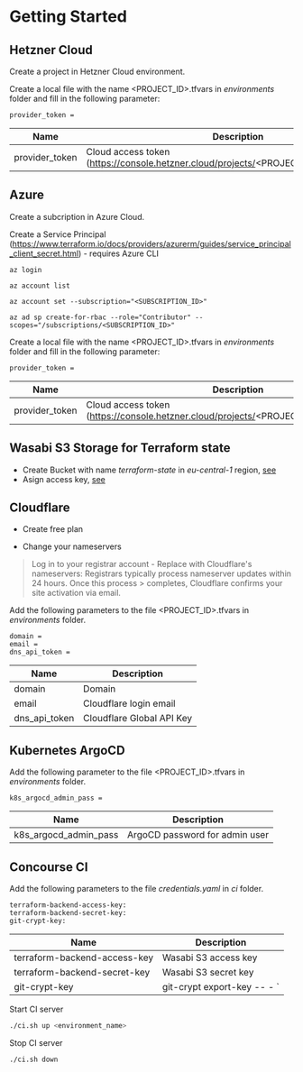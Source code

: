 # Getting Started

## Hetzner Cloud

Create a project in Hetzner Cloud environment. 

Create a local file with the name <PROJECT_ID>.tfvars in *environments* folder and fill in the following parameter:

```
provider_token =
```


| Name  | Description  | 
|---|---|
| provider_token  | Cloud access token (https://console.hetzner.cloud/projects/<PROJECT_ID>/access/tokens)  | 

## Azure

Create a subcription in Azure Cloud. 

Create a Service Principal (https://www.terraform.io/docs/providers/azurerm/guides/service_principal_client_secret.html) - requires Azure CLI

```
az login

az account list

az account set --subscription="<SUBSCRIPTION_ID>"

az ad sp create-for-rbac --role="Contributor" --scopes="/subscriptions/<SUBSCRIPTION_ID>"
```

Create a local file with the name <PROJECT_ID>.tfvars in *environments* folder and fill in the following parameter:

```
provider_token =
```


| Name  | Description  | 
|---|---|
| provider_token  | Cloud access token (https://console.hetzner.cloud/projects/<PROJECT_ID>/access/tokens)  | 

## Wasabi S3 Storage for Terraform state

* Create Bucket with name *terraform-state* in *eu-central-1* region, [see](https://wasabi.com/wp-content/themes/wasabi/docs/User_Guide/topics/Creating_a_Bucket.htm)
* Asign access key, [see](https://wasabi.com/wp-content/themes/wasabi/docs/Getting_Started/topics/Assigning_an_Access_Key.htm)

## Cloudflare

* Create free plan

* Change your nameservers
> Log in to your registrar account -  Replace with Cloudflare's nameservers:
> Registrars typically process nameserver updates within 24 hours. Once this process > completes, Cloudflare confirms your site activation via email.



Add the following parameters to the file <PROJECT_ID>.tfvars in *environments* folder.
```
domain =
email = 
dns_api_token =
```
| Name  | Description  | 
|---|---|
| domain  | Domain  | 
| email  | Cloudflare login email  | 
| dns_api_token  | Cloudflare Global API Key | 

## Kubernetes ArgoCD
Add the following parameter to the file <PROJECT_ID>.tfvars in *environments* folder.
```
k8s_argocd_admin_pass =
```
| Name  | Description  | 
|---|---|
| k8s_argocd_admin_pass  | ArgoCD password for admin user | 


## Concourse CI

Add the following parameters to the file *credentials.yaml* in *ci* folder.

```
terraform-backend-access-key:
terraform-backend-secret-key:
git-crypt-key: 
```

| Name  | Description  | 
|---|---|
| terraform-backend-access-key  | Wasabi S3 access key  | 
| terraform-backend-secret-key  | Wasabi S3 secret key  | 
| git-crypt-key  | git-crypt export-key -- - `|` base64 | 

Start CI server 

```bash
./ci.sh up <environment_name>
```

Stop CI server 

```bash
./ci.sh down
```

